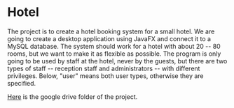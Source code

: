 # Hotel

The project is to create a hotel booking system for a small hotel. We are going to create a desktop application using JavaFX and connect it to a MySQL database. The system should work for a hotel with about 20 -- 80 rooms, but we want to make it as flexible as possible. The program is only going to be used by staff at the hotel, never by the guests, but there are two types of staff -- reception staff and administrators -- with different privileges. Below, "user" means both user types, otherwise they are specified.

[Here](https://drive.google.com/drive/folders/1jjKa-MgC11YnpiRkm4TeZzNHd1bDR4w1?usp=sharing) is the google drive folder of the project.
